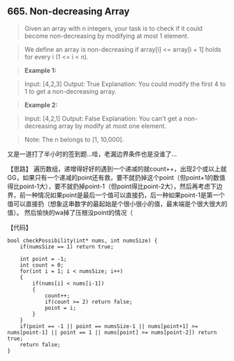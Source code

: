## 665. Non-decreasing Array

>  Given an array with n integers, your task is to check if it could become non-decreasing by modifying at most 1 element.

>We define an array is non-decreasing if array[i] <= array[i + 1] holds for every i (1 <= i < n).

>**Example 1:**

>Input: [4,2,3]
>Output: True
>Explanation: You could modify the first 4 to 1 to get a non-decreasing array.

>**Example 2:**

>Input: [4,2,1]
>Output: False
>Explanation: You can't get a non-decreasing array by modify at most one element.

>Note: The n belongs to [1, 10,000]. 

又是一道打了半小时的签到题...哇，老漏边界条件也是没谁了...

【思路】
遍历数组，递增得好好的遇到一个递减的就count++，出现2个或以上就GG，如果只有一个递减的point还有救，要不就扔掉这个point（但point+1的数值得比point-1大），要不就扔掉point-1（但point得比point-2大），然后再考虑下边界，前一种情况如果point是最后一个值可以直接扔，后一种如果point-1是第一个值可以直接扔（想象这串数字的最起始是个很小很小的值，最末端是个很大很大的值）。
然后愉快的wa掉了压根没point的情况（

【代码】
```
bool checkPossibility(int* nums, int numsSize) {
    if(numsSize == 1) return true;
    
	int point = -1;
	int count = 0;
	for(int i = 1; i < numsSize; i++)
	{
		if(nums[i] < nums[i-1])
		{
			count++;
			if(count >= 2) return false;
			point = i;
		}
	}
	if(point == -1 || point == numsSize-1 || nums[point+1] >= nums[point-1] || point == 1 || nums[point] >= nums[point-2]) return true;
	return false;
}
```
